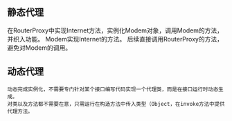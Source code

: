 ## 静态代理
在RouterProxy中实现Internet方法，实例化Modem对象，调用Modem的方法，并织入功能。
Modem实现Internet的方法。
后续直接调用RouterProxy的方法，避免对Modem的调用。

## 动态代理
    动态完成实例化，不需要专门针对某个接口编写代码实现一个代理类，而是在接口运行时动态生成。
    对类以及方法都不需要在意，只需运行在构造方法中传入类型（Object，在invoke方法中提供代理方法。